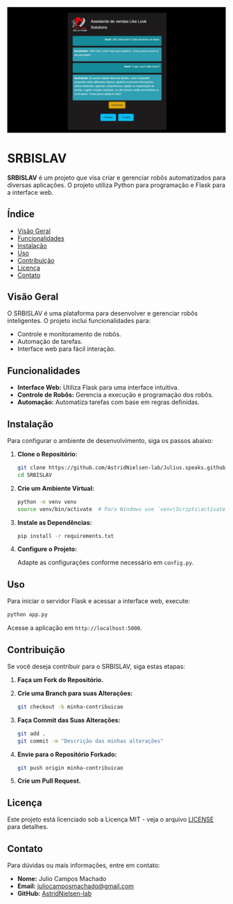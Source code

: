<div style="text-align: center;">
<a href="https://likelook.wixsite.com/solutions">
        <img src="https://raw.githubusercontent.com/AstridNielsen-lab/Julius.speaks.github.io/main/capa%20app.jpg" alt="Easy Cloud DGold Systems DOO Beočin - DGoldMeta NFT VR"/> </a>

</div>

# SRBISLAV

**SRBISLAV** é um projeto que visa criar e gerenciar robôs automatizados para diversas aplicações. O projeto utiliza Python para programação e Flask para a interface web.

## Índice

- [Visão Geral](#visão-geral)
- [Funcionalidades](#funcionalidades)
- [Instalação](#instalação)
- [Uso](#uso)
- [Contribuição](#contribuição)
- [Licença](#licença)
- [Contato](#contato)

## Visão Geral

O SRBISLAV é uma plataforma para desenvolver e gerenciar robôs inteligentes. O projeto inclui funcionalidades para:

- Controle e monitoramento de robôs.
- Automação de tarefas.
- Interface web para fácil interação.

## Funcionalidades

- **Interface Web:** Utiliza Flask para uma interface intuitiva.
- **Controle de Robôs:** Gerencia a execução e programação dos robôs.
- **Automação:** Automatiza tarefas com base em regras definidas.

## Instalação

Para configurar o ambiente de desenvolvimento, siga os passos abaixo:

1. **Clone o Repositório:**

   ```bash
   git clone https://github.com/AstridNielsen-lab/Julius.speaks.github.io.git
   cd SRBISLAV
   ```

2. **Crie um Ambiente Virtual:**

   ```bash
   python -m venv venv
   source venv/bin/activate  # Para Windows use `venv\Scripts\activate`
   ```

3. **Instale as Dependências:**

   ```bash
   pip install -r requirements.txt
   ```

4. **Configure o Projeto:**

   Adapte as configurações conforme necessário em `config.py`.

## Uso

Para iniciar o servidor Flask e acessar a interface web, execute:

```bash
python app.py
```

Acesse a aplicação em `http://localhost:5000`.

## Contribuição

Se você deseja contribuir para o SRBISLAV, siga estas etapas:

1. **Faça um Fork do Repositório.**
2. **Crie uma Branch para suas Alterações:**

   ```bash
   git checkout -b minha-contribuicao
   ```

3. **Faça Commit das Suas Alterações:**

   ```bash
   git add .
   git commit -m "Descrição das minhas alterações"
   ```

4. **Envie para o Repositório Forkado:**

   ```bash
   git push origin minha-contribuicao
   ```

5. **Crie um Pull Request.**

## Licença

Este projeto está licenciado sob a Licença MIT - veja o arquivo [LICENSE](LICENSE) para detalhes.

## Contato

Para dúvidas ou mais informações, entre em contato:

- **Nome:** Julio Campos Machado
- **Email:** juliocamposmachado@gmail.com
- **GitHub:** [AstridNielsen-lab](https://github.com/AstridNielsen-lab)
